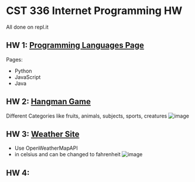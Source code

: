 # CST 336 Internet Programming HW

All done on repl.it

## HW 1: [Programming Languages Page](https://replit.com/@Jamham1020/hw1)
   
   Pages:
   - Python
   - JavaScript
   - Java

## HW 2: [Hangman Game](https://replit.com/@Jamham1020/hw2) 
   Different Categories like fruits, animals, subjects, sports, creatures
   ![image](https://github.com/Jamham1020/final-projects/assets/64275401/bb424da9-5a9c-4815-80e8-4e445f00eb69)


## HW 3: [Weather Site](https://replit.com/@Jamham1020/HW3)
   - Use OpenWeatherMapAPI 
   - in celsius and can be changed to fahrenheit
   ![image](https://github.com/Jamham1020/final-projects/assets/64275401/239b4729-fcf7-4e2b-a852-ac74a6913e2d)

## HW 4: 
